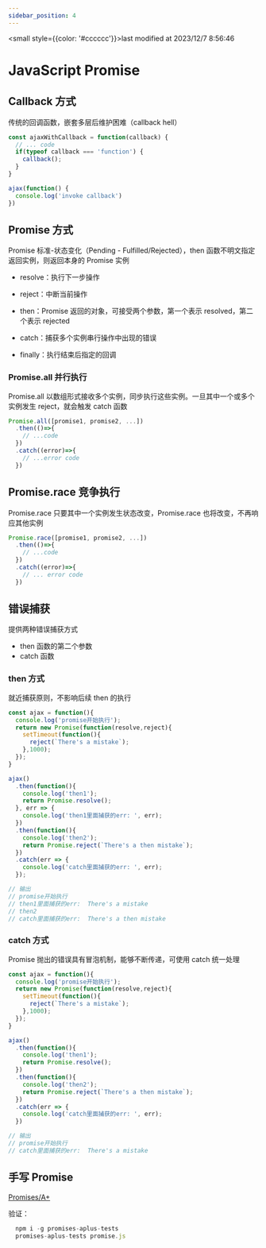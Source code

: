 ```yaml
---
sidebar_position: 4
---
```

    
<small style={{color: '#cccccc'}}>last modified at 2023/12/7 8:56:46</small>
# JavaScript Promise

## Callback 方式

传统的回调函数，嵌套多层后维护困难（callback hell）

```javascript
const ajaxWithCallback = function(callback) {
  // ... code
  if(typeof callback === 'function') {
    callback();
  }
}

ajax(function() {
  console.log('invoke callback')
})
```

## Promise 方式

Promise 标准-状态变化（Pending - Fulfilled/Rejected），then 函数不明文指定返回实例，则返回本身的 Promise 实例

- resolve：执行下一步操作
- reject：中断当前操作
- then：Promise 返回的对象，可接受两个参数，第一个表示 resolved，第二个表示 rejected

- catch：捕获多个实例串行操作中出现的错误
- finally：执行结束后指定的回调

### Promise.all 并行执行

Promise.all 以数组形式接收多个实例，同步执行这些实例。一旦其中一个或多个实例发生 reject，就会触发 catch 函数

```javascript
Promise.all([promise1, promise2, ...])
  .then(()=>{
    // ...code
  })
  .catch((error)=>{
    // ...error code
  })
```

## Promise.race 竞争执行

Promise.race 只要其中一个实例发生状态改变，Promise.race 也将改变，不再响应其他实例

```javascript
Promise.race([promise1, promise2, ...])
  .then(()=>{
    // ...code
  })
  .catch((error)=>{
    // ... error code
  })
```

## 错误捕获

提供两种错误捕获方式

- then 函数的第二个参数
- catch 函数

### then 方式

就近捕获原则，不影响后续 then 的执行

```javascript
const ajax = function(){
  console.log('promise开始执行');
  return new Promise(function(resolve,reject){
    setTimeout(function(){
      reject(`There's a mistake`);
    },1000);
  });
}

ajax()
  .then(function(){
    console.log('then1');
    return Promise.resolve();
  }, err => {
    console.log('then1里面捕获的err: ', err);
  })
  .then(function(){
    console.log('then2');
    return Promise.reject(`There's a then mistake`);
  })
  .catch(err => {
    console.log('catch里面捕获的err: ', err);
  });

// 输出
// promise开始执行
// then1里面捕获的err:  There's a mistake
// then2
// catch里面捕获的err:  There's a then mistake
```

### catch 方式

Promise 抛出的错误具有冒泡机制，能够不断传递，可使用 catch 统一处理

```javascript
const ajax = function(){
  console.log('promise开始执行');
  return new Promise(function(resolve,reject){
    setTimeout(function(){
      reject(`There's a mistake`);
    },1000);
  });
}

ajax()
  .then(function(){
    console.log('then1');
    return Promise.resolve();
  })
  .then(function(){
    console.log('then2');
    return Promise.reject(`There's a then mistake`);
  })
  .catch(err => {
    console.log('catch里面捕获的err: ', err);
  })

// 输出
// promise开始执行
// catch里面捕获的err:  There's a mistake
```

## 手写 Promise

<!-- [源码](./promise.js) -->
[Promises/A+](https://promisesaplus.com/)

验证：

```javascript
  npm i -g promises-aplus-tests
  promises-aplus-tests promise.js
```

      